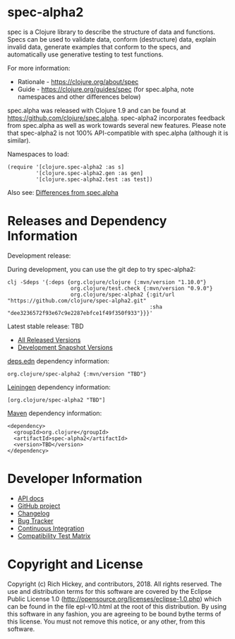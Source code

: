 spec-alpha2
========================================

spec is a Clojure library to describe the structure of data and functions. Specs can be used to validate data, conform (destructure) data, explain invalid data, generate examples that conform to the specs, and automatically use generative testing to test functions.

For more information:

* Rationale - https://clojure.org/about/spec
* Guide - https://clojure.org/guides/spec (for spec.alpha, note namespaces and other differences below)

spec.alpha was released with Clojure 1.9 and can be found at https://github.com/clojure/spec.alpha. spec-alpha2 incorporates feedback from spec.alpha as well as work towards several new features. Please note that spec-alpha2 is not 100% API-compatible with spec.alpha (although it is similar).

Namespaces to load:

    (require '[clojure.spec-alpha2 :as s]
             '[clojure.spec-alpha2.gen :as gen]
             '[clojure.spec-alpha2.test :as test])

Also see: [Differences from spec.alpha](https://github.com/clojure/spec-alpha2/wiki/Differences-from-spec.alpha)


Releases and Dependency Information
========================================

Development release:

During development, you can use the git dep to try spec-alpha2:

    clj -Sdeps '{:deps {org.clojure/clojure {:mvn/version "1.10.0"}
                        org.clojure/test.check {:mvn/version "0.9.0"} 
                        org.clojure/spec-alpha2 {:git/url "https://github.com/clojure/spec-alpha2.git" 
                                                 :sha "dee3236572f93e67c9e2287ebfce1f49f350f933"}}}'


Latest stable release: TBD

* [All Released Versions](http://search.maven.org/#search%7Cgav%7C1%7Cg%3A%22org.clojure%22%20AND%20a%3A%22spec-alpha2%22)
* [Development Snapshot Versions](https://oss.sonatype.org/index.html#nexus-search;gav~org.clojure~spec-alpha2~~~)

[deps.edn](https://clojure.org/guides/deps_and_cli) dependency information:

    org.clojure/spec-alpha2 {:mvn/version "TBD"}

[Leiningen](https://github.com/technomancy/leiningen) dependency information:

    [org.clojure/spec-alpha2 "TBD"]

[Maven](http://maven.apache.org/) dependency information:

    <dependency>
      <groupId>org.clojure</groupId>
      <artifactId>spec-alpha2</artifactId>
      <version>TBD</version>
    </dependency>

Developer Information
========================================

* [API docs](http://clojure.github.io/spec-alpha2/)
* [GitHub project](https://github.com/clojure/spec-alpha2)
* [Changelog](https://github.com/clojure/spec-alpha2/blob/master/CHANGES.md)
* [Bug Tracker](http://dev.clojure.org/jira/browse/CLJ)
* [Continuous Integration](http://build.clojure.org/job/spec-alpha2/)
* [Compatibility Test Matrix](http://build.clojure.org/job/spec-alpha2-test-matrix/)

Copyright and License
========================================

Copyright (c) Rich Hickey, and contributors, 2018. All rights reserved.  The use and distribution terms for this software are covered by the Eclipse Public License 1.0 (http://opensource.org/licenses/eclipse-1.0.php) which can be found in the file epl-v10.html at the root of this distribution. By using this software in any fashion, you are agreeing to be bound bythe terms of this license.  You must not remove this notice, or any other, from this software.
